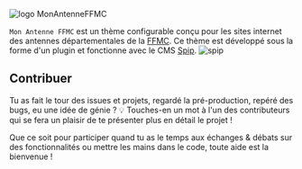 ![logo MonAntenneFFMC](https://raw.githubusercontent.com/AntoineCabrol/antenneFFMC/master/plugins/auto/antenneffmc/images/antenneffmc-192.png)

`Mon Antenne FFMC` est un thème configurable conçu pour les sites internet des antennes départementales de la [FFMC](https://ffmc.asso.fr/). Ce thème est développé sous la forme d'un plugin et fonctionne avec le CMS [Spip](https://www.spip.net). ![spip](https://www.spip.net/local/cache-gd2/e1/90951bb7dda1912dd06c731a3c34f0.ico?1508838261)

## Contribuer
Tu as fait le tour des issues et projets, regardé la pré-production, repéré des bugs, eu une idée de génie ? 💡 Touches-en un mot à l'un des contributeurs qui se fera un plaisir de te présenter plus en détail le projet !

Que ce soit pour participer quand tu as le temps aux échanges & débats sur des fonctionnalités ou mettre les mains dans le code, toute aide est la bienvenue !
